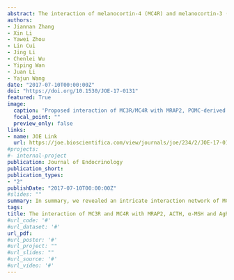 ```yaml
---
abstract: The interaction of melanocortin-4 (MC4R) and melanocortin-3 (MC3R) receptors with proopiomelanocortin (POMC)-derived peptides (e.g. α-MSH), agouti-related protein (AgRP) and melanocortin-2 receptor accessory protein 2 (MRAP2) is suggested to play critical roles in energy balance of vertebrates. However, evidence on their interaction in birds remains scarce. Our study aims to reveal their interaction in chickens and the results showed that (1) chicken (c-)MC3R and cMC4R expressed in Chinese hamster ovary (CHO) cells can be activated by α-MSH and ACTH1–39 equipotently, monitored by a pGL3-CRE-luciferase reporter system; (2) cMC3R and cMC4R, when co-expressed with cMRAP2 (or cMRAP, a cMRAP2 homolog), show increased sensitivity to ACTH treatment and thus likely act as ACTH-preferring receptors, and the interaction between cMC3R/cMC4R and cMRAP2 was demonstrated by co-immunoprecipitation assay; (3) both cMC3R and cMC4R display constitutive activity when expressed in CHO cells, as monitored by dual-luciferase reporter assay, and cMRAP2 (and cMRAP) can modulate their constitutive activity; (4) AgRP inhibits the constitutive activity of cMC3R/cMC4R, and it also antagonizes ACTH/α-MSH action on cMC4R/cMC3R, indicating that AgRP functions as the inverse agonist and antagonist for both receptors. These findings, together with the co-expression of cMC4R, cMC3R, cMRAP2, cAgRP and cPOMC in chicken hypothalamus detected by quantitative real-time PCR, suggest that within the hypothalamus, α-MSH/ACTH, AgRP and MRAP2 may interact at the MC4R(/MC3R) interface to control energy balance. Furthermore, our data provide novel proof for the involvement of MRAP2 (and MRAP) in fine-tuning the constitutive activity and ligand sensitivity and selectivity of both MC3R and MC4R in vertebrates.
authors:
- Jiannan Zhang
- Xin Li
- Yawei Zhou
- Lin Cui
- Jing Li
- Chenlei Wu
- Yiping Wan
- Juan Li
- Yajun Wang
date: "2017-07-10T00:00:00Z"
doi: "https://doi.org/10.1530/JOE-17-0131"
featured: True
image:
  caption: 'Proposed interaction of MC3R/MC4R with MRAP2, POMC-derived peptides (α-MSH/ACTH), and AgRP in chicken hypothalamus.'
  focal_point: ""
  preview_only: false
links:
- name: JOE Link
  url: https://joe.bioscientifica.com/view/journals/joe/234/2/JOE-17-0131.xml
#projects:
#- internal-project
publication: Journal of Endocrinology
publication_short:
publication_types:
- "2"
publishDate: "2017-07-10T00:00:00Z"
#slides: ""
summary: In summary, we revealed an intricate interaction network of MC4R/MC3R with α-MSH/ACTH, AgRP and MRAP2 (/MRAP) in chickens. 
tags:
title: The interaction of MC3R and MC4R with MRAP2, ACTH, α-MSH and AgRP in chickens
#url_code: '#'
#url_dataset: '#'
url_pdf:
#url_poster: '#'
#url_project: ""
#url_slides: ""
#url_source: '#'
#url_video: '#'
---
```

